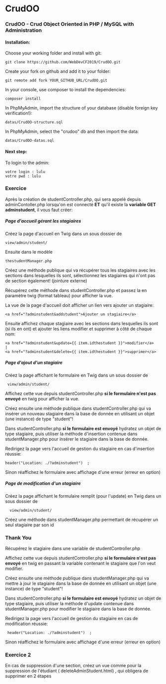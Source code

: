 # CrudOO
### CrudOO - Crud Object Oriented in PHP / MySQL with Administration
#### Installation:
Choose your working folder and install with git:
        
    git clone https://github.com/WebDevCF2019/CrudOO.git
    
Create your fork on github and add it to your folder:

    git remote add fork YOUR_GITHUB_URL/CrudOO.git
    
In your console, use composer to install the dependencies:

    composer install
    
    
In PhpMyAdmin, import the structure of your database (disable foreign key verification!):

    datas/CrudOO-structure.sql
    
In PhpMyAdmin, select the "crudoo" db and then import the data:

    datas/CrudOO-datas.sql
    
#### Next step:
To login to the admin:

    votre login : lulu
    votre pwd : lulu
    
### Exercice    
Après la création de studentController.php, qui sera appelé depuis adminContoller.php lorsqu'on est connecté **ET** qu'il existe la **variable GET adminstudent**, il vous faut créer:
##### Page d'accueil gérant les stagiaires
Créez la page d'accueil en Twig dans un sous dossier de

    view/admin/student/

Ensuite dans le modèle 

    thestudentManager.php
Créez une méthode publique qui va récupérer tous les stagiaires avec les sections dans lesquelles ils sont, sélectionnez les stagiaires qui n'ont pas de section également! (jointure externe)

 Récupérez cette méthode dans studentController.php et passez la en paramètre twig (format tableau) pour afficher la vue.
 
 La vue de la page d'accueil doit afficher un lien vers ajouter un stagiaire:
 
    <a href="?adminstudent&addstudent">Ajouter un stagiaire</a>
 Ensuite affichez chaque stagiaire avec les sections dans lesquelles ils sont (si ils en ont) et ajouter les liens modifier et supprimer à côté de chaque nom:
 
    <a href="?adminstudent&update={{ item.idthestudent }}">modifier</a> 
    | 
    <a href="?adminstudent&delete={{ item.idthestudent }}">supprimer</a>  
    
 ##### Page d'ajout d'un stagiaire
 Créez la page affichant le formulaire en Twig dans un sous dossier de
 
     view/admin/student/
     
 Affichez cette vue depuis studentController.php **si le formulaire n'est pas envoyé** en twig pour afficher la vue.  
  
 Créez ensuite une méthode publique dans studentController.php qui va insérer un nouveau stagiaire dans la base de donnée en utilisant un objet (une instance) de type "student"!  
 
 Dans studentController.php **si le formulaire est envoyé** hydratez un objet de type stagiaire, puis utiliser la méthode d'insertion contenue dans studentManager.php pour insérer le stagiaire dans la base de donnée.
 
 Redirigez la page vers l'accueil de gestion du stagiaire en cas d'insertion réussie:
 
    header("Location: ./?adminstudent")  ;
 Sinon réaffichez le formulaire avec affichage d'une erreur (erreur en option)    
 
 ##### Page de modification d'un stagiaire
  Créez la page affichant le formulaire remplit (pour l'update) en Twig dans un sous dossier de
  
      view/admin/student/
      
  Créez une méthode dans studentManager.php permettant de récupérer un seul stagiaire par son id
  
  ### Thank You
  
  Récupérez le stagiaire dans une variable de studentController.php
  
  Affichez cette vue depuis studentController.php **si le formulaire n'est pas envoyé** en twig en passant la variable contenant le stagiaire que l'on veut modifier.  
   
  Créez ensuite une méthode publique dans studentManager.php qui va mettre à jour le stagiaire dans la base de donnée en utilisant un objet (une instance) de type "student"!  
  
  Dans studentController.php **si le formulaire est envoyé** hydratez un objet de type stagiaire, puis utiliser la méthode d'update contenue dans studentManager.php pour modifier le stagiaire dans la base de donnée.
  
  Redirigez la page vers l'accueil de gestion du stagiaire en cas de modification réussie:
  
     header("Location: ./?adminstudent")  ;
  Sinon réaffichez le formulaire avec affichage d'une erreur (erreur en option)       


### Exercice  2

En cas de suppression d'une section, créez un vue comme pour la suppression de l'étudiant ( deleteAdminStudent.html) , qui obligera de supprimer en 2 étapes

